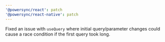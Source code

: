 ```yaml
---
'@powersync/react': patch
'@powersync/react-native': patch
---
```


Fixed an issue with `useQuery` where initial query/parameter changes could cause a race condition if the first query took long.
